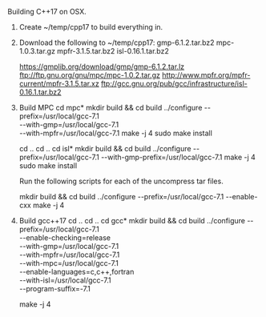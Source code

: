 Building C++17 on OSX.

1. Create ~/temp/cpp17 to build everything in.

2. Download the following to ~/temp/cpp17:
   gmp-6.1.2.tar.bz2 
   mpc-1.0.3.tar.gz
   mpfr-3.1.5.tar.bz2
   isl-0.16.1.tar.bz2
   
   https://gmplib.org/download/gmp/gmp-6.1.2.tar.lz
   ftp://ftp.gnu.org/gnu/mpc/mpc-1.0.2.tar.gz
   http://www.mpfr.org/mpfr-current/mpfr-3.1.5.tar.xz
   ftp://gcc.gnu.org/pub/gcc/infrastructure/isl-0.16.1.tar.bz2
   
3. Build MPC
   cd mpc*
   mkdir build && cd build
   ../configure --prefix=/usr/local/gcc-7.1 \
                --with-gmp=/usr/local/gcc-7.1 \
                --with-mpfr=/usr/local/gcc-7.1
   make -j 4
   sudo make install

   cd ..
   cd ..
   cd isl*
   mkdir build && cd build
   ../configure --prefix=/usr/local/gcc-7.1 --with-gmp-prefix=/usr/local/gcc-7.1
   make -j 4
   sudo make install

   Run the following scripts for each of the uncompress tar files.

   mkdir build && cd build
   ../configure --prefix=/usr/local/gcc-7.1 --enable-cxx
   make -j 4

4. Build gcc++17
   cd ..
   cd ..
   cd gcc*
   mkdir build && cd build
   ../configure --prefix=/usr/local/gcc-7.1 \
                --enable-checking=release \
                --with-gmp=/usr/local/gcc-7.1 \
                --with-mpfr=/usr/local/gcc-7.1 \
                --with-mpc=/usr/local/gcc-7.1 \
                --enable-languages=c,c++,fortran \
                --with-isl=/usr/local/gcc-7.1 \
                --program-suffix=-7.1

   make -j 4
   